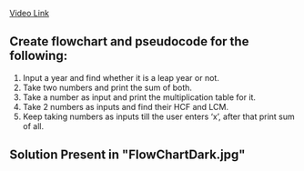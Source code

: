 [Video Link](https://youtu.be/lhELGQAV4gg)

## Create flowchart and pseudocode for the following:

1. Input a year and find whether it is a leap year or not.
2. Take two numbers and print the sum of both.
3. Take a number as input and print the multiplication table for it.
4. Take 2 numbers as inputs and find their HCF and LCM.
5. Keep taking numbers as inputs till the user enters ‘x’, after that print sum of all.


## Solution Present in "FlowChartDark.jpg"
